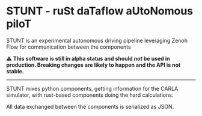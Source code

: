 # STUNT - ruSt daTaflow aUtoNomous piloT

STUNT is an experimental autonomous driving pipeline leveraging Zenoh Flow
for communication between the components


:warning: **This software is still in alpha status and should _not_ be used in production. Breaking changes are likely to happen and the API is not stable.**


---

STUNT mixes python components, getting information for the CARLA simulator, with
rust-based components doing the hard calculations.


All data exchanged between the components is serialized as JSON.